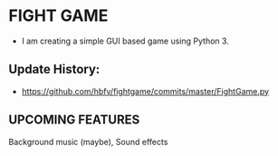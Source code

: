 # FIGHT GAME
- I am creating a simple GUI based game using Python 3.

## Update History:
- https://github.com/hbfv/fightgame/commits/master/FightGame.py

## UPCOMING FEATURES
Background music (maybe), Sound effects
